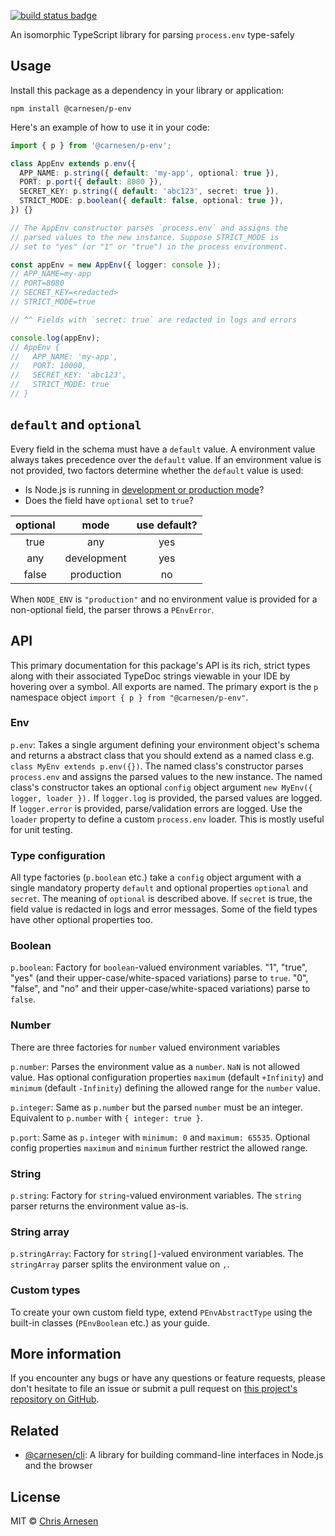 [![build status badge](https://github.com/carnesen/p-env/workflows/test/badge.svg)](https://github.com/carnesen/p-env/actions?query=workflow%3Atest+branch%3Amaster)

An isomorphic TypeScript library for parsing `process.env` type-safely

## Usage

Install this package as a dependency in your library or application:
```shell
npm install @carnesen/p-env
```

Here's an example of how to use it in your code:

```TypeScript
import { p } from '@carnesen/p-env';

class AppEnv extends p.env({
  APP_NAME: p.string({ default: 'my-app', optional: true }),
  PORT: p.port({ default: 8080 }),
  SECRET_KEY: p.string({ default: 'abc123', secret: true }),
  STRICT_MODE: p.boolean({ default: false, optional: true }),
}) {}

// The AppEnv constructor parses `process.env` and assigns the
// parsed values to the new instance. Suppose STRICT_MODE is
// set to "yes" (or "1" or "true") in the process environment.

const appEnv = new AppEnv({ logger: console });
// APP_NAME=my-app
// PORT=8080
// SECRET_KEY=<redacted>
// STRICT_MODE=true

// ^^ Fields with `secret: true` are redacted in logs and errors

console.log(appEnv);
// AppEnv {
//   APP_NAME: 'my-app',
//   PORT: 10000,
//   SECRET_KEY: 'abc123',
//   STRICT_MODE: true
// }
```

## `default` and `optional`

Every field in the schema must have a `default` value. A environment value always takes precedence over the `default` value. If an environment value is not provided, two factors determine whether the `default` value is used: 
- Is Node.js is running in [development or production mode](https://nodejs.dev/learn/nodejs-the-difference-between-development-and-production)?
- Does the field have `optional` set to `true`?

| optional | mode        | use default? | 
| :------: | :---------: | :----------: |
| true     | any         | yes          |
| any      | development | yes          |
| false    | production  | no           |

When `NODE_ENV` is `"production"` and no environment value is provided for a non-optional field, the parser throws a `PEnvError`.

## API

This primary documentation for this package's API is its rich, strict types along with their associated TypeDoc strings viewable in your IDE by hovering over a symbol. All exports are named. The primary export is the `p` namespace object `import { p } from "@carnesen/p-env"`.

### Env

`p.env`: Takes a single argument defining your environment object's schema and returns a abstract class that you should extend as a named class e.g. `class MyEnv extends p.env({})`. The named class's constructor parses `process.env` and assigns the parsed values to the new instance. The named class's constructor takes an optional `config` object argument `new MyEnv({ logger, loader }).` If `logger.log` is provided, the parsed values are logged. If `logger.error` is provided, parse/validation errors are logged. Use the `loader` property to define a custom `process.env` loader. This is mostly useful for unit testing.

### Type configuration

All type factories (`p.boolean` etc.) take a `config` object argument with a single mandatory property `default` and optional properties `optional` and `secret`. The meaning of `optional` is described above. If `secret` is true, the field value is redacted in logs and error messages. Some of the field types have other optional properties too.

### Boolean

`p.boolean`: Factory for `boolean`-valued environment variables. "1", "true", "yes" (and their upper-case/white-spaced variations) parse to `true`. "0", "false", and "no" and their upper-case/white-spaced variations) parse to `false`.

### Number

There are three factories for `number` valued environment variables

`p.number`: Parses the environment value as a `number`. `NaN` is not allowed value. Has optional configuration properties `maximum` (default `+Infinity`) and `minimum` (default `-Infinity`) defining the allowed range for the `number` value. 

`p.integer`: Same as `p.number` but the parsed `number` must be an integer. Equivalent to `p.number` with `{ integer: true }`.

`p.port`: Same as `p.integer` with `minimum: 0` and `maximum: 65535`. Optional config properties `maximum` and `minimum` further restrict the allowed range.

### String

`p.string`: Factory for `string`-valued environment variables. The `string` parser returns the environment value as-is.

### String array

`p.stringArray`: Factory for `string[]`-valued environment variables. The `stringArray` parser splits the environment value on `,`. 

### Custom types

To create your own custom field type, extend `PEnvAbstractType` using the built-in classes (`PEnvBoolean` etc.) as your guide.

## More information

If you encounter any bugs or have any questions or feature requests, please don't hesitate to file an issue or submit a pull request on [this project's repository on GitHub](https://github.com/carnesen/p-env).

## Related

- [@carnesen/cli](https://github.com/carnesen/cli): A library for building command-line interfaces in Node.js and the browser

## License

MIT © [Chris Arnesen](https://www.carnesen.com)
